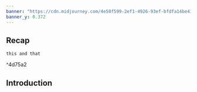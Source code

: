 ```yaml
---
banner: "https://cdn.midjourney.com/4e58f599-2ef1-4926-93ef-bfdfa14be419/0_2.png"
banner_y: 0.372
---
```

## Recap

```ad-ad-qr
this and that
```

^4d75a2

## Introduction

